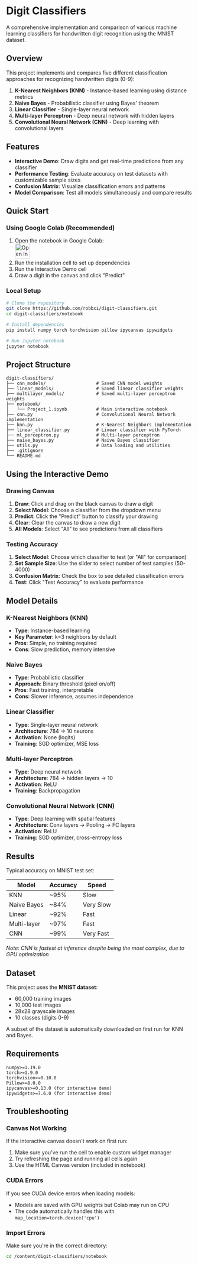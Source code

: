 # Digit Classifiers

A comprehensive implementation and comparison of various machine learning classifiers for handwritten digit recognition using the MNIST dataset.

## Overview

This project implements and compares five different classification approaches for recognizing handwritten digits (0-9):

1. **K-Nearest Neighbors (KNN)** - Instance-based learning using distance metrics
2. **Naive Bayes** - Probabilistic classifier using Bayes' theorem
3. **Linear Classifier** - Single-layer neural network
4. **Multi-layer Perceptron** - Deep neural network with hidden layers
5. **Convolutional Neural Network (CNN)** - Deep learning with convolutional layers

## Features

- **Interactive Demo**: Draw digits and get real-time predictions from any classifier
- **Performance Testing**: Evaluate accuracy on test datasets with customizable sample sizes
- **Confusion Matrix**: Visualize classification errors and patterns
- **Model Comparison**: Test all models simultaneously and compare results

## Quick Start

### Using Google Colab (Recommended)

1. Open the notebook in Google Colab: <br><a href="https://colab.research.google.com/github/robbxi/digit-classifiers/blob/main/notebook/Project_1.ipynb" target="_blank"><img src="https://colab.research.google.com/assets/colab-badge.svg" alt="Open In Colab" style="height: 40px;"/></a>
2. Run the installation cell to set up dependencies
3. Run the Interactive Demo cell
4. Draw a digit in the canvas and click "Predict"

### Local Setup
```bash
# Clone the repository
git clone https://github.com/robbxi/digit-classifiers.git
cd digit-classifiers/notebook

# Install dependencies
pip install numpy torch torchvision pillow ipycanvas ipywidgets

# Run Jupyter notebook
jupyter notebook
```

## Project Structure
```
digit-classifiers/
├── cnn_models/                   # Saved CNN model weights
├── linear_models/                # Saved linear classifier weights
├── multilayer_models/            # Saved multi-layer perceptron weights
├── notebook/
│   └── Project_1.ipynb           # Main interactive notebook
├── cnn.py                        # Convolutional Neural Network implementation
├── knn.py                        # K-Nearest Neighbors implementation
├── linear_classifier.py          # Linear classifier with PyTorch
├── ml_perceptron.py              # Multi-layer perceptron
├── naive_bayes.py                # Naive Bayes classifier
├── utils.py                      # Data loading and utilities
├── .gitignore
└── README.md
```

## Using the Interactive Demo

### Drawing Canvas

1. **Draw**: Click and drag on the black canvas to draw a digit
2. **Select Model**: Choose a classifier from the dropdown menu
3. **Predict**: Click the "Predict" button to classify your drawing
4. **Clear**: Clear the canvas to draw a new digit
5. **All Models**: Select "All" to see predictions from all classifiers

### Testing Accuracy

1. **Select Model**: Choose which classifier to test (or "All" for comparison)
2. **Set Sample Size**: Use the slider to select number of test samples (50-4000)
3. **Confusion Matrix**: Check the box to see detailed classification errors
4. **Test**: Click "Test Accuracy" to evaluate performance

## Model Details

### K-Nearest Neighbors (KNN)
- **Type**: Instance-based learning
- **Key Parameter**: k=3 neighbors by default
- **Pros**: Simple, no training required
- **Cons**: Slow prediction, memory intensive

### Naive Bayes
- **Type**: Probabilistic classifier
- **Approach**: Binary threshold (pixel on/off)
- **Pros**: Fast training, interpretable
- **Cons**: Slower inference, assumes independence

### Linear Classifier
- **Type**: Single-layer neural network
- **Architecture**: 784 → 10 neurons
- **Activation**: None (logits)
- **Training**: SGD optimizer, MSE loss

### Multi-layer Perceptron
- **Type**: Deep neural network
- **Architecture**: 784 → hidden layers → 10
- **Activation**: ReLU
- **Training**: Backpropagation

### Convolutional Neural Network (CNN)
- **Type**: Deep learning with spatial features
- **Architecture**: Conv layers → Pooling → FC layers
- **Activation**: ReLU
- **Training**: SGD optimizer, cross-entropy loss

## Results

Typical accuracy on MNIST test set:

| Model | Accuracy | Speed |
|-------|----------|-------|
| KNN | ~95% | Slow |
| Naive Bayes | ~84% | Very Slow |
| Linear | ~92% | Fast |
| Multi-layer | ~97% | Fast |
| CNN | ~99% | Very Fast |

*Note: CNN is fastest at inference despite being the most complex, due to GPU optimization*

## Dataset

This project uses the **MNIST dataset**:
- 60,000 training images
- 10,000 test images
- 28x28 grayscale images
- 10 classes (digits 0-9)

A subset of the dataset is automatically downloaded on first run for KNN and Bayes.

## Requirements
```
numpy>=1.19.0
torch>=1.9.0
torchvision>=0.10.0
Pillow>=8.0.0
ipycanvas>=0.13.0 (for interactive demo)
ipywidgets>=7.6.0 (for interactive demo)
```

## Troubleshooting

### Canvas Not Working
If the interactive canvas doesn't work on first run:
1. Make sure you've run the cell to enable custom widget manager
2. Try refreshing the page and running all cells again
3. Use the HTML Canvas version (included in notebook)

### CUDA Errors
If you see CUDA device errors when loading models:
- Models are saved with GPU weights but Colab may run on CPU
- The code automatically handles this with `map_location=torch.device('cpu')`

### Import Errors
Make sure you're in the correct directory:
```bash
cd /content/digit-classifiers/notebook
```


